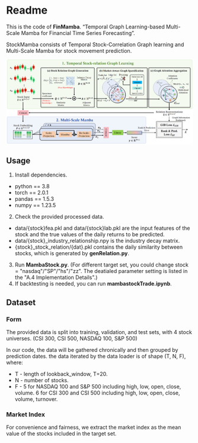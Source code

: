 # Readme 
This is the code of **FinMamba**. “Temporal Graph Learning-based Multi-Scale Mamba for Financial Time Series Forecasting”.

StockMamba consists of  Temporal Stock-Correlation Graph learning and Multi-Scale Mamba for stock movement prediction.

![](./assets/FinMamba.png)

## Usage
1. Install dependencies.
- python == 3.8
- torch == 2.0.1
- pandas == 1.5.3
- numpy == 1.23.5

2. Check the provided processed data.

- data/{stock}fea.pkl and data/{stock}lab.pkl are the input features of the stock and the true values of the daily returns to be predicted.
- data/{stock}\_industry\_relationship.npy is the industry decay matrix.
- {stock}\_stock\_relation/{dat}.pkl contains the daily similarity between stocks, which is generated by **genRelation.py**.

3. Run **MambaStock.py**. (For different target set, you could change stock = "nasdaq"/"SP"/"hs"/"zz". The deatialed parameter setting is listed in the "A.4 Implementation Details".)
4. If backtesting is needed, you can run **mambastockTrade.ipynb**.

## Dataset
### Form
The provided data is split into training, validation, and test sets, with 4 stock universes. (CSI 300, CSI 500, NASDAQ 100, S&P 500)

In our code, the data will be gathered chronically and then grouped by prediction dates. the data iterated by the data loader is of shape (T, N, F), where:

- T - length of lookback_window, T=20.
- N - number of stocks. 
- F - 5 for NASDAQ 100 and S&P 500 including high, low, open, close, volume. 6 for CSI 300 and CSI 500 including high, low, open, close, volume, turnover.

### Market Index
For convenience and fairness, we extract the market index as the mean value of the stocks included in the target set.




